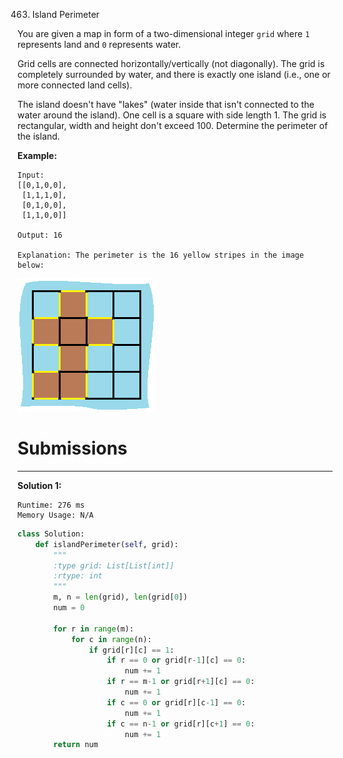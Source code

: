 463. Island Perimeter

You are given a map in form of a two-dimensional integer `grid` where `1` represents land and `0` represents water.

Grid cells are connected horizontally/vertically (not diagonally). The grid is completely surrounded by water, and there is exactly one island (i.e., one or more connected land cells).

The island doesn't have "lakes" (water inside that isn't connected to the water around the island). One cell is a square with side length 1. The grid is rectangular, width and height don't exceed 100. Determine the perimeter of the island.

 

**Example:**

```
Input:
[[0,1,0,0],
 [1,1,1,0],
 [0,1,0,0],
 [1,1,0,0]]

Output: 16

Explanation: The perimeter is the 16 yellow stripes in the image below:
```

![463_island](img/463_island.png)

# Submissions
---
**Solution 1:**
```
Runtime: 276 ms
Memory Usage: N/A
```
```python
class Solution:
    def islandPerimeter(self, grid):
        """
        :type grid: List[List[int]]
        :rtype: int
        """
        m, n = len(grid), len(grid[0])
        num = 0

        for r in range(m):
            for c in range(n):
                if grid[r][c] == 1:
                    if r == 0 or grid[r-1][c] == 0:
                        num += 1
                    if r == m-1 or grid[r+1][c] == 0:
                        num += 1
                    if c == 0 or grid[r][c-1] == 0:
                        num += 1
                    if c == n-1 or grid[r][c+1] == 0:
                        num += 1
        return num
```